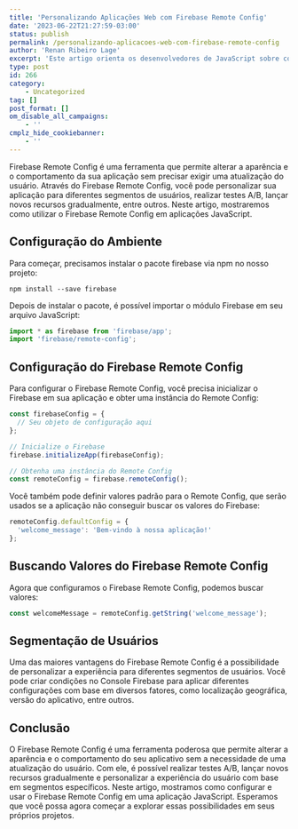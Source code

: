```yaml
---
title: 'Personalizando Aplicações Web com Firebase Remote Config'
date: '2023-06-22T21:27:59-03:00'
status: publish
permalink: /personalizando-aplicacoes-web-com-firebase-remote-config
author: 'Renan Ribeiro Lage'
excerpt: 'Este artigo orienta os desenvolvedores de JavaScript sobre como utilizar o Firebase Remote Config para personalizar a aparência e o comportamento de suas aplicações web. Começamos pela instalação do pacote Firebase, seguida da inicialização do Firebase em nossa aplicação e da obtenção de uma instância do Remote Config. Explicamos como definir valores padrão para o Remote Config e como buscar valores a partir deste serviço. Discutimos também como segmentar usuários para aplicar diferentes configurações com base em fatores específicos, criando condições no Console Firebase. Ao final, esperamos que os leitores estejam equipados para alterar a aparência e o comportamento de suas aplicações de forma dinâmica e eficiente.'
type: post
id: 266
category:
    - Uncategorized
tag: []
post_format: []
om_disable_all_campaigns:
    - ''
cmplz_hide_cookiebanner:
    - ''
---
```

Firebase Remote Config é uma ferramenta que permite alterar a aparência e o comportamento da sua aplicação sem precisar exigir uma atualização do usuário. Através do Firebase Remote Config, você pode personalizar sua aplicação para diferentes segmentos de usuários, realizar testes A/B, lançar novos recursos gradualmente, entre outros. Neste artigo, mostraremos como utilizar o Firebase Remote Config em aplicações JavaScript.

Configuração do Ambiente
------------------------

Para começar, precisamos instalar o pacote firebase via npm no nosso projeto:

``` shell
npm install --save firebase
```

Depois de instalar o pacote, é possível importar o módulo Firebase em seu arquivo JavaScript:

``` javascript
import * as firebase from 'firebase/app';
import 'firebase/remote-config';
```

Configuração do Firebase Remote Config
--------------------------------------

Para configurar o Firebase Remote Config, você precisa inicializar o Firebase em sua aplicação e obter uma instância do Remote Config:

``` javascript
const firebaseConfig = {
  // Seu objeto de configuração aqui
};

// Inicialize o Firebase
firebase.initializeApp(firebaseConfig);

// Obtenha uma instância do Remote Config
const remoteConfig = firebase.remoteConfig();

```

Você também pode definir valores padrão para o Remote Config, que serão usados se a aplicação não conseguir buscar os valores do Firebase:

``` javascript
remoteConfig.defaultConfig = {
  'welcome_message': 'Bem-vindo à nossa aplicação!'
};
```

Buscando Valores do Firebase Remote Config
------------------------------------------

Agora que configuramos o Firebase Remote Config, podemos buscar valores:

``` javascript
const welcomeMessage = remoteConfig.getString('welcome_message');
```

Segmentação de Usuários
-----------------------

Uma das maiores vantagens do Firebase Remote Config é a possibilidade de personalizar a experiência para diferentes segmentos de usuários. Você pode criar condições no Console Firebase para aplicar diferentes configurações com base em diversos fatores, como localização geográfica, versão do aplicativo, entre outros.

Conclusão
---------

O Firebase Remote Config é uma ferramenta poderosa que permite alterar a aparência e o comportamento do seu aplicativo sem a necessidade de uma atualização do usuário. Com ele, é possível realizar testes A/B, lançar novos recursos gradualmente e personalizar a experiência do usuário com base em segmentos específicos. Neste artigo, mostramos como configurar e usar o Firebase Remote Config em uma aplicação JavaScript. Esperamos que você possa agora começar a explorar essas possibilidades em seus próprios projetos.
